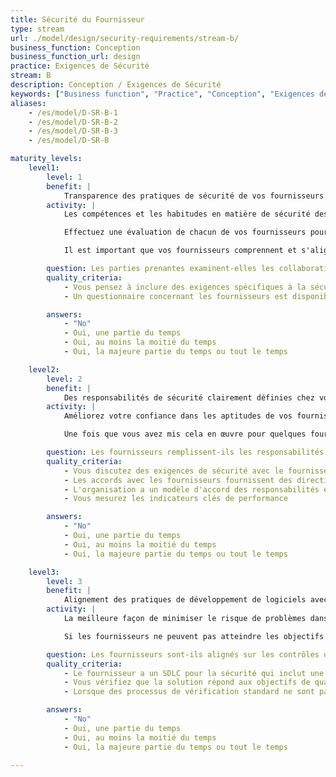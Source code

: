 ```yaml
---
title: Sécurité du Fournisseur
type: stream
url: ./model/design/security-requirements/stream-b/
business_function: Conception
business_function_url: design
practice: Exigences de Sécurité
stream: B
description: Conception / Exigences de Sécurité
keywords: ["Business function", "Practice", "Conception", "Exigences de Sécurité"]
aliases:
    - /es/model/D-SR-B-1
    - /es/model/D-SR-B-2
    - /es/model/D-SR-B-3
    - /es/model/D-SR-B

maturity_levels:
    level1:
        level: 1
        benefit: |
            Transparence des pratiques de sécurité de vos fournisseurs de logiciels
        activity: |
            Les compétences et les habitudes en matière de sécurité des fournisseurs externes impliqués dans le développement de votre logiciel peuvent avoir un impact significatif sur la posture de sécurité du produit final. Par conséquent, il est important de connaître et d'évaluer vos fournisseurs sur ce point.

            Effectuez une évaluation de chacun de vos fournisseurs pour comprendre leurs forces et leurs faiblesses. Utilisez une liste de contrôle de base ou conduisez des entretiens pour examiner leurs pratiques et leurs comportements habituels. Cela vous donne une idée de la façon dont ils s'organisent et des éléments pour évaluer si vous avez besoin de prendre des mesures complémentaires pour atténuer des risques potentiels. Idéalement, parlez à différents intervenants au sein de l'organisation, voire même mettez en place une petite évaluation de maturité à cette fin. Des fournisseurs avec un fort niveau de maturité exécuteront leur propre programme d'assurance logicielle et seront en mesure de répondre à la plupart de vos questions. Si les fournisseurs ont des compétences faibles en matière de sécurité logicielle, discutez avec eux de la manière et dans quelle mesure ils comptent travailler sur cette question et évaluez si cela suffit pour votre organisation. Il se peut qu'un fournisseur de logiciel travaille sur un projet à faible risque, mais ce niveau de risque pourrait changer.

            Il est important que vos fournisseurs comprennent et s'alignent sur l'appétit du risque et soient en mesure de répondre à vos exigences dans ce domaine. Explicitez ce que vous attendez d'eux et discutez-en clairement.

        question: Les parties prenantes examinent-elles les collaborations avec les fournisseurs en ce qui concerne les exigences de sécurité et la méthodologie?
        quality_criteria:
            - Vous pensez à inclure des exigences spécifiques à la sécurité, aux activités et aux processus lors de la création de contrats avec vos fournisseurs
            - Un questionnaire concernant les fournisseurs est disponible et est utilisé pour l'évaluation des forces et des faiblesses de vos fournisseurs

        answers:
            - "No"
            - Oui, une partie du temps
            - Oui, au moins la moitié du temps
            - Oui, la majeure partie du temps ou tout le temps

    level2:
        level: 2
        benefit: |
            Des responsabilités de sécurité clairement définies chez vos fournisseurs de logiciels
        activity: |
            Améliorez votre confiance dans les aptitudes de vos fournisseurs en matière de sécurité logicielle. Discutez des responsabilités et des attentes concrètes de vos fournisseurs et de votre propre organisation et établissez un contrat avec le fournisseur. Les responsabilités peuvent être des exigences spécifiques de qualité ou des tâches particulières, et un service minimal peut être détaillé dans un accord de niveau de service (SLA). Un exemple d'exigence de qualité est qu'ils livreront des logiciels qui implémentent des protections contre le Top 10 de l'OWASP et, lors de la détection d'éventuels problèmes, ceux-ci seront résolus. Un exemple de tâche est qu'ils doivent effectuer une analyse statique de code en continu ou effectuer un test de pénétration indépendant avant une version majeure. L'accord prévoit les responsabilités et les couvertures au cas où un problème important arriverait.

            Une fois que vous avez mis cela en œuvre pour quelques fournisseurs, travaillez à un accord type pour tous les fournisseurs afin qu'il constitue la base de vos négociations. Vous pouvez vous écarter de cet accord standard au cas par cas, mais cela vous aidera à être sûr de ne pas négliger des sujets importants.

        question: Les fournisseurs remplissent-ils les responsabilités en matière de sécurité et les niveaux de qualité des accords de niveau de service définis par l'organisation?
        quality_criteria:
            - Vous discutez des exigences de sécurité avec le fournisseur lors de l'établissement des accords avec le fournisseur
            - Les accords avec les fournisseurs fournissent des directives spécifiques sur la correction des défauts de sécurité dans un délai convenu
            - L'organisation a un modèle d'accord des responsabilités et des niveaux de service pour les processus des fournisseurs de sécurité clés
            - Vous mesurez les indicateurs clés de performance

        answers:
            - "No"
            - Oui, une partie du temps
            - Oui, au moins la moitié du temps
            - Oui, la majeure partie du temps ou tout le temps

    level3:
        level: 3
        benefit: |
            Alignement des pratiques de développement de logiciels avec les fournisseurs pour limiter les risques de sécurité
        activity: |
            La meilleure façon de minimiser le risque de problèmes dans les logiciels est de s'aligner au maximum et de s'intégrer étroitement entre les différentes parties. Du point de vue des processus, cela signifie utiliser des paradigmes de développement similaires et introduire des jalons réguliers pour assurer un alignement correct et des progrès qualitatifs. Du point de vue des outils, cela pourrait signifier utiliser des environnements similaires de génération, de vérification et de déploiement, et partager d'autres outils de support (par ex. concernant les exigences, les outils d'architecture ou les dépôts de code).

            Si les fournisseurs ne peuvent pas atteindre les objectifs que vous avez fixés, mettez en œuvre des contrôles compensatoires afin que, globalement, les objectifs soient atteints. Exécutez des activités supplémentaires (par ex. la modélisation des menaces avant de commencer le cycle de mise en œuvre réelle) ou mettez en œuvre des outils supplémentaires (p. ex. d'analyse de bibliothèques tierces lors de l'intégration de solutions). Plus les fournisseurs s'écartent de vos exigences, plus l'effort de correction des écarts sera important.

        question: Les fournisseurs sont-ils alignés sur les contrôles de sécurité standards et les outils et processus de développement de logiciels que l'organisation utilise?
        quality_criteria:
            - Le fournisseur a un SDLC pour la sécurité qui inclut une génération sécurisée, un déploiement sécurisé, une gestion des défauts et une gestion des incidents qui s'alignent sur ceux utilisés dans votre organisation
            - Vous vérifiez que la solution répond aux objectifs de qualité et de sécurité avant chaque publication majeure
            - Lorsque des processus de vérification standard ne sont pas disponibles, vous utilisez des contrôles compensatoires tels que l'analyse de la composition du logiciel et des tests de pénétration indépendants

        answers:
            - "No"
            - Oui, une partie du temps
            - Oui, au moins la moitié du temps
            - Oui, la majeure partie du temps ou tout le temps

---
```

